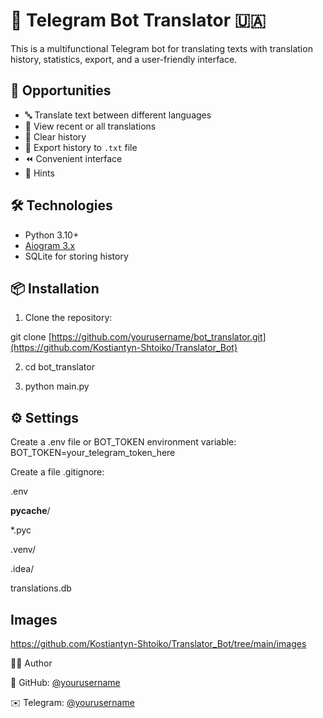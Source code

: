 # 🤖 Telegram Bot Translator 🇺🇦

This is a multifunctional Telegram bot for translating texts with translation history, statistics, export, and a user-friendly interface.

## 🚀 Opportunities

- 🔤 Translate text between different languages
- 📜 View recent or all translations
- 🧹 Clear history
- 📁 Export history to `.txt` file
- ⏪ Convenient interface
- 🤖 Hints

## 🛠️ Technologies

- Python 3.10+
- [Aiogram 3.x](https://docs.aiogram.dev)
- SQLite for storing history

## 📦 Installation

1. Clone the repository:

git clone [https://github.com/yourusername/bot_translator.git](https://github.com/Kostiantyn-Shtoiko/Translator_Bot)

2. cd bot_translator

3. python main.py

## ⚙️ Settings
Create a .env file or BOT_TOKEN environment variable:
BOT_TOKEN=your_telegram_token_here

Create a file .gitignore: 

.env

__pycache__/

*.pyc

.venv/

.idea/

translations.db


## Images

https://github.com/Kostiantyn-Shtoiko/Translator_Bot/tree/main/images



🧑‍💻 Author

💼 GitHub: [@yourusername](https://github.com/Kostiantyn-Shtoiko)

✉️ Telegram: [ @yourusername](https://t.me/Kostiantyn_Shtoiko)
